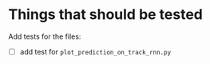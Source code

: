 # Things that should be tested

Add tests for the files:
 - [ ] add test for `plot_prediction_on_track_rnn.py`
